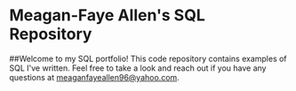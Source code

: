 # Meagan-Faye Allen's SQL Repository 

##Welcome to my SQL portfolio! This code repository contains examples of SQL I've written. Feel free to take a look and reach out if you have any questions at meaganfayeallen96@yahoo.com.
